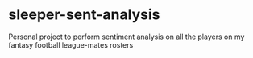# sleeper-sent-analysis
Personal project to perform sentiment analysis on all the players on my fantasy football league-mates rosters
